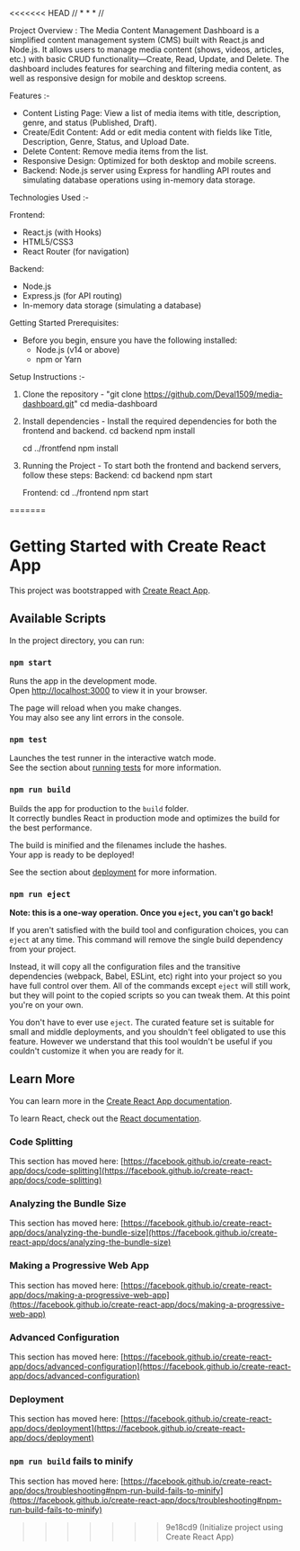 <<<<<<< HEAD
//
*
*
*
//

Project Overview :
The Media Content Management Dashboard is a simplified content management system (CMS) built with React.js and Node.js. It allows users to manage media content (shows, videos, articles, etc.) with basic CRUD functionality—Create, Read, Update, and Delete. 
The dashboard includes features for searching and filtering media content, as well as responsive design for mobile and desktop screens.


Features :-
- Content Listing Page: View a list of media items with title, description, genre, and status (Published, Draft).
- Create/Edit Content: Add or edit media content with fields like Title, Description, Genre, Status, and Upload Date.
- Delete Content: Remove media items from the list.
- Responsive Design: Optimized for both desktop and mobile screens.
- Backend: Node.js server using Express for handling API routes and simulating database operations using in-memory data storage.


Technologies Used :-

Frontend:
 - React.js (with Hooks)
 - HTML5/CSS3
 - React Router (for navigation)

Backend:
 - Node.js
 - Express.js (for API routing)
 - In-memory data storage (simulating a database)


Getting Started
Prerequisites:
 - Before you begin, ensure you have the following installed:
   - Node.js (v14 or above)
   - npm or Yarn


Setup Instructions :-
1. Clone the repository - "git clone https://github.com/Deval1509/media-dashboard.git"
    cd media-dashboard

2. Install dependencies - Install the required dependencies for both the frontend and backend.
    cd backend
    npm install

    cd ../frontfend
    npm install

3. Running the Project - To start both the frontend and backend servers, follow these steps:
   Backend:
    cd backend
    npm start

   Frontend:
    cd ../frontend
    npm start
    
=======
# Getting Started with Create React App

This project was bootstrapped with [Create React App](https://github.com/facebook/create-react-app).

## Available Scripts

In the project directory, you can run:

### `npm start`

Runs the app in the development mode.\
Open [http://localhost:3000](http://localhost:3000) to view it in your browser.

The page will reload when you make changes.\
You may also see any lint errors in the console.

### `npm test`

Launches the test runner in the interactive watch mode.\
See the section about [running tests](https://facebook.github.io/create-react-app/docs/running-tests) for more information.

### `npm run build`

Builds the app for production to the `build` folder.\
It correctly bundles React in production mode and optimizes the build for the best performance.

The build is minified and the filenames include the hashes.\
Your app is ready to be deployed!

See the section about [deployment](https://facebook.github.io/create-react-app/docs/deployment) for more information.

### `npm run eject`

**Note: this is a one-way operation. Once you `eject`, you can't go back!**

If you aren't satisfied with the build tool and configuration choices, you can `eject` at any time. This command will remove the single build dependency from your project.

Instead, it will copy all the configuration files and the transitive dependencies (webpack, Babel, ESLint, etc) right into your project so you have full control over them. All of the commands except `eject` will still work, but they will point to the copied scripts so you can tweak them. At this point you're on your own.

You don't have to ever use `eject`. The curated feature set is suitable for small and middle deployments, and you shouldn't feel obligated to use this feature. However we understand that this tool wouldn't be useful if you couldn't customize it when you are ready for it.

## Learn More

You can learn more in the [Create React App documentation](https://facebook.github.io/create-react-app/docs/getting-started).

To learn React, check out the [React documentation](https://reactjs.org/).

### Code Splitting

This section has moved here: [https://facebook.github.io/create-react-app/docs/code-splitting](https://facebook.github.io/create-react-app/docs/code-splitting)

### Analyzing the Bundle Size

This section has moved here: [https://facebook.github.io/create-react-app/docs/analyzing-the-bundle-size](https://facebook.github.io/create-react-app/docs/analyzing-the-bundle-size)

### Making a Progressive Web App

This section has moved here: [https://facebook.github.io/create-react-app/docs/making-a-progressive-web-app](https://facebook.github.io/create-react-app/docs/making-a-progressive-web-app)

### Advanced Configuration

This section has moved here: [https://facebook.github.io/create-react-app/docs/advanced-configuration](https://facebook.github.io/create-react-app/docs/advanced-configuration)

### Deployment

This section has moved here: [https://facebook.github.io/create-react-app/docs/deployment](https://facebook.github.io/create-react-app/docs/deployment)

### `npm run build` fails to minify

This section has moved here: [https://facebook.github.io/create-react-app/docs/troubleshooting#npm-run-build-fails-to-minify](https://facebook.github.io/create-react-app/docs/troubleshooting#npm-run-build-fails-to-minify)
>>>>>>> 9e18cd9 (Initialize project using Create React App)
